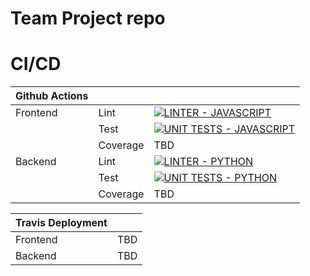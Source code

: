 # Team Project repo

# CI/CD

| Github Actions   |||
| ------ |--- | --  |
| Frontend | Lint | [![LINTER - JAVASCRIPT](https://github.com/gcivil-nyu-org/team-2-inperson/actions/workflows/lint_js.yml/badge.svg?branch=develop)](https://github.com/gcivil-nyu-org/team-2-inperson/actions/workflows/lint_js.yml) |
| | Test | [![UNIT TESTS - JAVASCRIPT](https://github.com/gcivil-nyu-org/team-2-inperson/actions/workflows/test_js.yml/badge.svg?branch=develop)](https://github.com/gcivil-nyu-org/team-2-inperson/actions/workflows/test_js.yml) |
| | Coverage | TBD |
| Backend | Lint | [![LINTER - PYTHON](https://github.com/gcivil-nyu-org/team-2-inperson/actions/workflows/lint_py.yml/badge.svg?branch=develop)](https://github.com/gcivil-nyu-org/team-2-inperson/actions/workflows/lint_py.yml)|
| | Test | [![UNIT TESTS - PYTHON](https://github.com/gcivil-nyu-org/team-2-inperson/actions/workflows/test_py.yml/badge.svg?branch=develop)](https://github.com/gcivil-nyu-org/team-2-inperson/actions/workflows/test_py.yml)|
| | Coverage | TBD |


| Travis Deployment ||
| --------| --------- |
| Frontend | TBD |
| Backend | TBD |